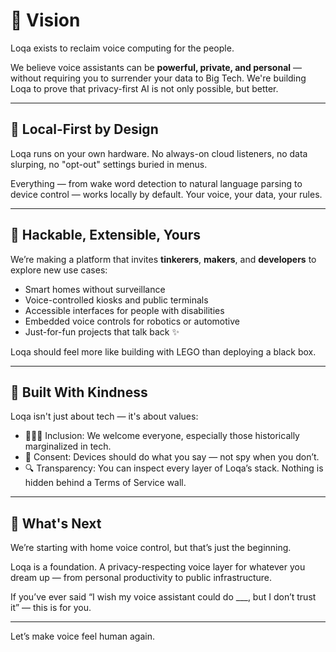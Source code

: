 # 🌟 Vision

Loqa exists to reclaim voice computing for the people.

We believe voice assistants can be **powerful, private, and personal** — without requiring you to surrender your data to Big Tech. We're building Loqa to prove that privacy-first AI is not only possible, but better.

---

## 🧠 Local-First by Design

Loqa runs on your own hardware. No always-on cloud listeners, no data slurping, no "opt-out" settings buried in menus.

Everything — from wake word detection to natural language parsing to device control — works locally by default. Your voice, your data, your rules.

---

## 🔌 Hackable, Extensible, Yours

We’re making a platform that invites **tinkerers**, **makers**, and **developers** to explore new use cases:

- Smart homes without surveillance
- Voice-controlled kiosks and public terminals
- Accessible interfaces for people with disabilities
- Embedded voice controls for robotics or automotive
- Just-for-fun projects that talk back ✨

Loqa should feel more like building with LEGO than deploying a black box.

---

## 🤝 Built With Kindness

Loqa isn't just about tech — it's about values:

- 🧑‍🤝‍🧑 Inclusion: We welcome everyone, especially those historically marginalized in tech.
- 🐾 Consent: Devices should do what you say — not spy when you don’t.
- 🔍 Transparency: You can inspect every layer of Loqa’s stack. Nothing is hidden behind a Terms of Service wall.

---

## 🚀 What's Next

We’re starting with home voice control, but that’s just the beginning.

Loqa is a foundation. A privacy-respecting voice layer for whatever you dream up — from personal productivity to public infrastructure.

If you’ve ever said “I wish my voice assistant could do ___, but I don’t trust it” — this is for you.

---

Let’s make voice feel human again.